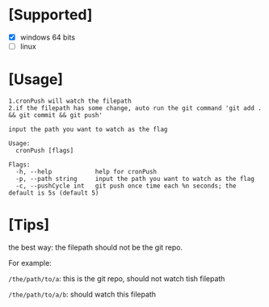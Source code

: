 
# [Supported]

 - [x] windows 64 bits
 - [ ] linux

# [Usage]

```
1.cronPush will watch the filepath
2.if the filepath has some change, auto run the git command 'git add . && git commit && git push'

input the path you want to watch as the flag

Usage:
  cronPush [flags]

Flags:
  -h, --help            help for cronPush
  -p, --path string     input the path you want to watch as the flag
  -c, --pushCycle int   git push once time each %n seconds; the default is 5s (default 5)
```

# [Tips]

the best way: the filepath should not be the git repo.

For example:
 
 `/the/path/to/a`: this is the git repo, should not watch tish filepath

 `/the/path/to/a/b`: should watch this filepath


